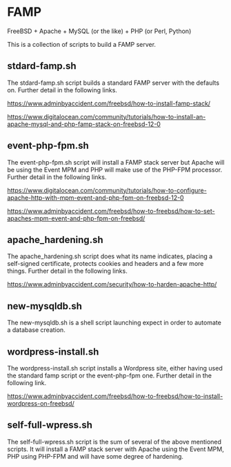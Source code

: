 # FAMP
FreeBSD + Apache + MySQL (or the like) + PHP (or Perl, Python)

This is a collection of scripts to build a FAMP server.

## stdard-famp.sh
The stdard-famp.sh script builds a standard FAMP server with the defaults on. Further detail in the following links.

https://www.adminbyaccident.com/freebsd/how-to-install-famp-stack/

https://www.digitalocean.com/community/tutorials/how-to-install-an-apache-mysql-and-php-famp-stack-on-freebsd-12-0

## event-php-fpm.sh
The event-php-fpm.sh script will install a FAMP stack server but Apache will be using the Event MPM and PHP will make use of the PHP-FPM processor. Further detail in the following links.

https://www.digitalocean.com/community/tutorials/how-to-configure-apache-http-with-mpm-event-and-php-fpm-on-freebsd-12-0

https://www.adminbyaccident.com/freebsd/how-to-freebsd/how-to-set-apaches-mpm-event-and-php-fpm-on-freebsd/

## apache_hardening.sh
The apache_hardening.sh script does what its name indicates, placing a self-signed certificate, protects cookies and headers and a few more things. Further detail in the following links.

https://www.adminbyaccident.com/security/how-to-harden-apache-http/

## new-mysqldb.sh
The new-mysqldb.sh is a shell script launching expect in order to automate a database creation.

## wordpress-install.sh
The wordpress-install.sh script installs a Wordpress site, either having used the standard famp script or the event-php-fpm one. Further detail in the following link.

https://www.adminbyaccident.com/freebsd/how-to-freebsd/how-to-install-wordpress-on-freebsd/

## self-full-wpress.sh
The self-full-wpress.sh script is the sum of several of the above mentioned scripts. It will install a FAMP stack server with Apache using the Event MPM, PHP using PHP-FPM and will have some degree of hardening.
